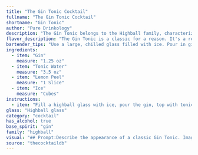 ```yaml
---
title: "The Gin Tonic Cocktail"
fullname: "The Gin Tonic Cocktail"
shortname: "Gin Tonic"
author: "Pure Drinkology"
description: "The Gin Tonic belongs to the Highball family, characterized by a strong spirit base topped with a carbonated mixer. Its origin dates back to the 19th century in British India, where gin was mixed with tonic water, originally used to treat malaria. "
flavor_description: "The Gin Tonic is a classic for a reason. It's a refreshing blend of juniper-forward gin's botanicals, the bitter sweetness of tonic water, and a touch of citrus from the lemon peel. The ice chills the drink, creating a crisp, clean palate cleanser with a lingering bitterness and a hint of floral aroma. "
bartender_tips: "Use a large, chilled glass filled with ice. Pour in gin first, followed by tonic. A good ratio is 2 oz gin to 4 oz tonic. Gently stir, then express lemon peel oils over the drink and drop it in. Don't over-garnish, the lemon peel is key to the aroma. "
ingredients:
  - item: "Gin"
    measure: "1.25 oz"
  - item: "Tonic Water"
    measure: "3.5 oz"
  - item: "Lemon Peel"
    measure: "1 Slice"
  - item: "Ice"
    measure: "Cubes"
instructions:
  - item: "Fill a highball glass with ice, pour the gin, top with tonic water and squeeze a lemon wedge and garnish with a lemon wedge."
glass: "Highball glass"
category: "cocktail"
has_alcohol: true
base_spirit: "gin"
family: "highball"
visual: "## Prompt:Describe the appearance of a classic Gin Tonic. Imagine a tall, slender glass filled with ice. The gin, clear and crisp, sits nestled among the ice cubes. What does the tonic water look like as it is poured in?  Is it clear, or does it have a subtle hint of color? How does the lemon peel garnish affect the overall appearance?  Consider the light reflecting off the ice and the condensation forming on the glass. "
source: "thecocktaildb"
---
```


